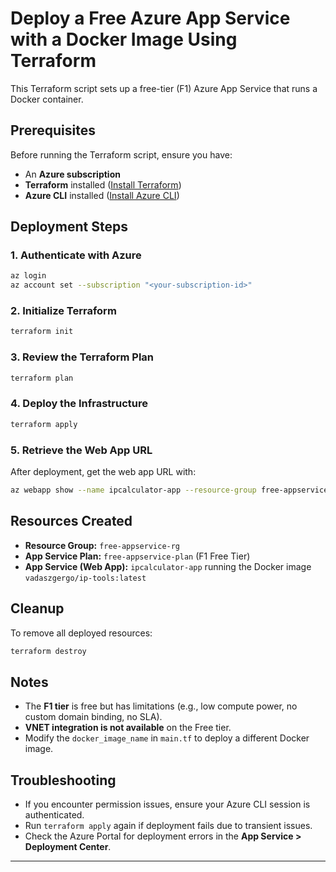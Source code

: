 # Deploy a Free Azure App Service with a Docker Image Using Terraform

This Terraform script sets up a free-tier (F1) Azure App Service that runs a Docker container.

## Prerequisites

Before running the Terraform script, ensure you have:

- An **Azure subscription**
- **Terraform** installed ([Install Terraform](https://developer.hashicorp.com/terraform/tutorials/aws-get-started/install-cli))
- **Azure CLI** installed ([Install Azure CLI](https://learn.microsoft.com/en-us/cli/azure/install-azure-cli))

## Deployment Steps

### 1. Authenticate with Azure

```sh
az login
az account set --subscription "<your-subscription-id>"
```

### 2. Initialize Terraform

```sh
terraform init
```

### 3. Review the Terraform Plan

```sh
terraform plan
```

### 4. Deploy the Infrastructure

```sh
terraform apply 
```

### 5. Retrieve the Web App URL

After deployment, get the web app URL with:

```sh
az webapp show --name ipcalculator-app --resource-group free-appservice-rg --query "defaultHostName" -o tsv
```

## Resources Created

- **Resource Group:** `free-appservice-rg`
- **App Service Plan:** `free-appservice-plan` (F1 Free Tier)
- **App Service (Web App):** `ipcalculator-app` running the Docker image `vadaszgergo/ip-tools:latest`

## Cleanup

To remove all deployed resources:

```sh
terraform destroy 
```

## Notes

- The **F1 tier** is free but has limitations (e.g., low compute power, no custom domain binding, no SLA).
- **VNET integration is not available** on the Free tier.
- Modify the `docker_image_name` in `main.tf` to deploy a different Docker image.

## Troubleshooting

- If you encounter permission issues, ensure your Azure CLI session is authenticated.
- Run `terraform apply` again if deployment fails due to transient issues.
- Check the Azure Portal for deployment errors in the **App Service > Deployment Center**.

---



